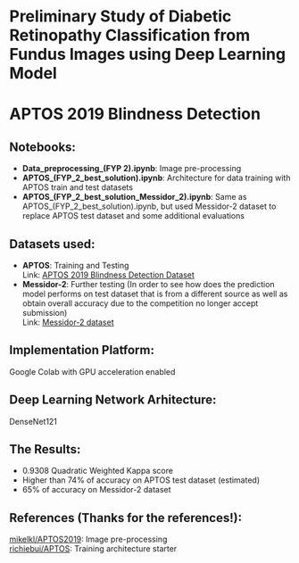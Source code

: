 # Preliminary Study of Diabetic Retinopathy Classification from Fundus Images using Deep Learning Model
# APTOS 2019 Blindness Detection

## Notebooks:
- <b>Data_preprocessing_(FYP 2).ipynb</b>: Image pre-processing  
- <b>APTOS_(FYP_2_best_solution).ipynb</b>: Architecture for data training with APTOS train and test datasets   
- <b>APTOS_(FYP_2_best_solution_Messidor_2).ipynb</b>: Same as APTOS_(FYP_2_best_solution).ipynb, but used Messidor-2 dataset to replace APTOS test dataset and some additional evaluations

## Datasets used:  
- <b>APTOS</b>: Training and Testing  
Link: [APTOS 2019 Blindness Detection Dataset](https://www.kaggle.com/c/aptos2019-blindness-detection/data)
- <b>Messidor-2</b>: Further testing (In order to see how does the prediction model performs on test dataset that is from a different source as well as obtain overall accuracy due to the competition no longer accept submission)   
Link: [Messidor-2 dataset](http://www.adcis.net/en/third-party/messidor2/)

## Implementation Platform:
Google Colab with GPU acceleration enabled

## Deep Learning Network Arhitecture:
DenseNet121

## The Results:
- 0.9308 Quadratic Weighted Kappa score 
- Higher than 74% of accuracy on APTOS test dataset (estimated)  
- 65% of accuracy on Messidor-2 dataset

## References (Thanks for the references!):
[mikelkl/APTOS2019](https://github.com/mikelkl/APTOS2019/tree/master/notebooks): Image pre-processing   
[richiebui/APTOS](https://github.com/richiebui/APTOS): Training architecture starter
